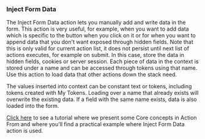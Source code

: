 ### Inject Form Data

The Inject Form Data action lets you manually add and write data in the form. This action is very useful, for example, when you want to add data which is specific to the button when you click on it or for when you want to append data that you don't want exposed through hidden fields. Note that this is only valid for current action list, it does not persist until next list of actions executes, for example on submit. In this case, store the data in hidden fields, cookies or server session. Each piece of data in the context is stored under a name and can be accessed through tokens using that name. Use this action to load data that other actions down the stack need.

The values inserted into context can be constant text or tokens, including tokens created with My Tokens. Loading over a name that already exists will overwrite the existing data. If a field with the same name exists, data is also loaded into the form. 

[Click here](https://www.youtube.com/watch?v=kB0UKNnlbHQ) to see a tutorial where we present some Core concepts in Action From and where you'll find a practical example where Inject Form Data action is used.